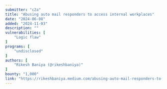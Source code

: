 ```yaml
---
submitter: "c2a"
title: "Abusing auto mail responders to access internal workplaces"
date: "2024-06-08"
added: "2024-11-03"
description: ""
vulnerabilities: [
    "Logic flaw"
]
programs: [
    "undisclosed"
]
authors: [
    "Rikesh Baniya (@rikeshbaniya)"
]
bounty: "1,000"
link: "https://rikeshbaniya.medium.com/abusing-auto-mail-responders-to-access-internal-workplaces-04fcc8ba2c99"
---
```




